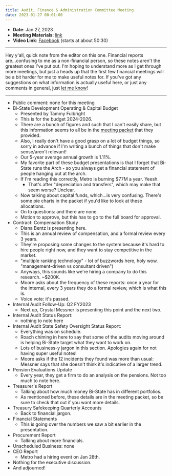 ```yaml
---
title: Audit, Finance & Administration Committee Meeting
date: 2023-01-27 00:01:00
---
```


- **Date**: Jan 27, 2023
- **Meeting Materials**: [link](https://www.bistatedev.org/wp-content/uploads/2022/12/01272023-Audit-Finance-Administration-Committee-Open-Meeting-Materials-January-27-2023.pdf)
- **Video Link**: [Facebook](https://www.facebook.com/bistatedev/videos/950282165937776/) (starts at about 50:30)
---

Hey y'all, quick note from the editor on this one. Financial reports are...confusing to me as a non-financial person, so these notes aren't the greatest ones I've put out.
I'm hoping to understand more as I get through more meetings, but just a heads up that the first few financial meetings will be a bit harder for me to make useful notes for.
If you've got any suggestions on what information is actually useful here, or just any comments in general, just [let me know](mailto:me@renodubois.com)!

---

- Public comment: none for this meeting
- Bi-State Development Operating & Capital Budget
	- Presented by Tammy Fulbright
	- This is for the budget 2024-2026.
	- There are a bunch of figures and such that I can't easily share, but this information seems to all be in the [meeting packet](https://www.bistatedev.org/wp-content/uploads/2022/12/01272023-Audit-Finance-Administration-Committee-Open-Meeting-Materials-January-27-2023.pdf) that they provided.
	- Also, I really don't have a good grasp on a lot of budget things, so sorry in advance if I'm writing a bunch of things that don't make sense/aren't relevant!
	- Our 5-year average annual growth is 1.11%.
	- My favorite part of these budget presentations is that I forget that Bi-State runs the Arch - so you always get a financial statement of people hanging out at the arch.
	- If I'm reading this correctly, Metro is burning $77M a year. Yeesh.
		- That's after "depreciation and transfers", which may make that seem worse? Unclear.
	- Now talking about capital funds, which...is very confusing. There's some pie charts in the packet if you'd like to look at these allocations.
	- On to questions: and there are none.
	- Motion to approve, but this has to go to the full board for approval.
- Contract: Compensation Study
	- Diana Bentz is presenting here.
	- This is an annual review of compensation, and a formal review every 3 years.
	- They're proposing some changes to the system because it's hard to hire people right now, and they want to stay competitive in the market.
	- "multiple ranking technology" - lot of buzzwords here, holy wow. "management-driven vs consultant driven")
	- Anyways, this sounds like we're hiring a company to do this research. ~$200K.
	- Moore asks about the frequency of these reports: once a year for the internal, every 3 years they do a formal review, which is what this is.
	- Voice vote: it's passed.
- Internal Audit Follow-Up: Q2 FY2023
	- Next up, Crystal Messner is presenting this point and the next two.
- Internal Audit Status Report:
	- nothing to note here
- Internal Audit State Safety Oversight Status Report:
	- Everything was on schedule.
	- Roach chiming in here to say that some of the audits moving around is helping Bi-State target what they want to work on.
	- Lots of business-y jargon in this section. Apologies again for not having super useful notes!
	- Moore asks if the 12 incidents they found was more than usual: Messner says that she doesn't think it's indicative of a larger trend.
- Pension Evaluations Update
	- Every year, they get a firm to do an analysis on the pensions. Not too much to note here.
- Treasurer's Report
	- Talking about how much money Bi-State has in different portfolios.
	- As mentioned before, these details are in the meeting packet, so be sure to check that out if you want more details.
- Treasury Safekeeping Quarterly Accounts
	- Back to financial jargon.
- Financial Statements
	- This is going over the numbers we saw a bit earlier in the presentation.
- Procurement Report
	- Talking about more financials.
- Unscheduled Business: none
- CEO Report
	- Metro had a hiring event on Jan 28th.
- Nothing for the executive discussion.
- And adjourned!